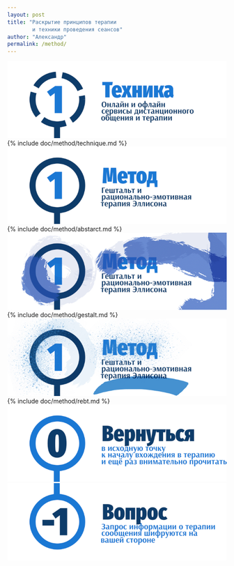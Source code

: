 ```yaml
---
layout: post
title: "Раскрытие принципов терапии 
		и техники проведения сеансов"
author: "Александр"
permalink: /method/
---
```

![Онлайн оффлайн сервисы обмена сообщениями](/_img/11.png)
{% include doc/method/technique.md %}
![Гештальт, рационально-эмотивная терапия Эллисона, РЭТ](/_img/1.png)
{% include doc/method/abstarct.md %}
![Гештальт](/_img/11-1.png)
{% include doc/method/gestalt.md %}
![Рационально-эмотивная терапия](/_img/11-2.png)
{% include doc/method/rebt.md %}
<a href="/">![Psychotherapy for Russian-speaking IT professionals](/_img/0.png)</a>
<a href="https://bit.ly/3yhBEb4" target=_blank>![Вопросы ответы для пациента психотерапевта](/_img/-1.png)</a>

